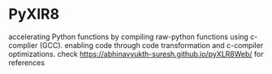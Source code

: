 # PyXlR8
accelerating Python functions by compiling raw-python functions using c-complier (GCC). enabling code through code transformation and c-compiler optimizations.
check https://abhinavyukth-suresh.github.io/pyXLR8Web/  for references
